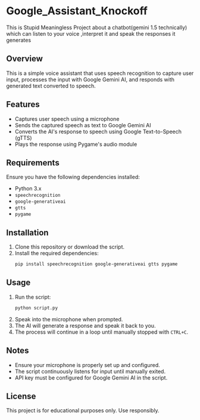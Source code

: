 # Google_Assistant_Knockoff
This is Stupid Meaningless Project about a chatbot(gemini 1.5 technically) which can  listen to your voice ,interpret it and speak the responses it generates

## Overview
This is a simple voice assistant that uses speech recognition to capture user input, processes the input with Google Gemini AI, and responds with generated text converted to speech.

## Features
- Captures user speech using a microphone
- Sends the captured speech as text to Google Gemini AI
- Converts the AI's response to speech using Google Text-to-Speech (gTTS)
- Plays the response using Pygame's audio module

## Requirements
Ensure you have the following dependencies installed:
- Python 3.x
- `speechrecognition`
- `google-generativeai`
- `gtts`
- `pygame`

## Installation
1. Clone this repository or download the script.
2. Install the required dependencies:
   ```sh
   pip install speechrecognition google-generativeai gtts pygame
   ```

## Usage
1. Run the script:
   ```sh
   python script.py
   ```
2. Speak into the microphone when prompted.
3. The AI will generate a response and speak it back to you.
4. The process will continue in a loop until manually stopped with `CTRL+C`.

## Notes
- Ensure your microphone is properly set up and configured.
- The script continuously listens for input until manually exited.
- API key must be configured for Google Gemini AI in the script.

## License
This project is for educational purposes only. Use responsibly.

